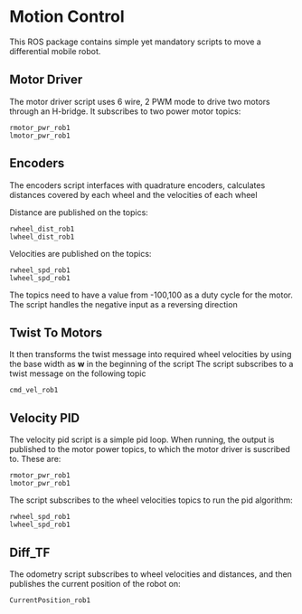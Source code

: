 # Motion Control
This ROS package contains simple yet mandatory scripts to move a differential mobile robot.

## Motor Driver
The motor driver script uses 6 wire, 2 PWM mode to drive two motors through an H-bridge. It subscribes to two power motor topics:
```
rmotor_pwr_rob1
lmotor_pwr_rob1
```

## Encoders
The encoders script interfaces with quadrature encoders, calculates distances covered by each wheel and the velocities of each wheel

Distance are published on the topics:
```
rwheel_dist_rob1
lwheel_dist_rob1
```
Velocities are published on the topics:

```
rwheel_spd_rob1
lwheel_spd_rob1
```

The topics need to have a value from -100,100 as a duty cycle for the motor. The script handles the negative input as a reversing direction

## Twist To Motors
It then transforms the twist message into required wheel velocities by using the base width as **w** in the beginning of the script
The script subscribes to a twist message on the following topic
```
cmd_vel_rob1
```

## Velocity PID
The velocity pid script is a simple pid loop. When running, the output is published to the motor power topics, to which the motor driver is suscribed to. These are:
```
rmotor_pwr_rob1
lmotor_pwr_rob1
```

The script subscribes to the wheel velocities topics to run the pid algorithm:
```
rwheel_spd_rob1
lwheel_spd_rob1
```

## Diff_TF
The odometry script subscribes to wheel velocities and distances, and then publishes the current position of the robot on:
```
CurrentPosition_rob1
```
